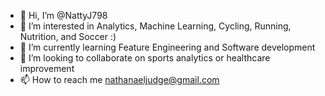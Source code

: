 - 👋 Hi, I’m @NattyJ798
- 👀 I’m interested in Analytics, Machine Learning, Cycling, Running, Nutrition, and Soccer :)
- 🌱 I’m currently learning Feature Engineering and Software development
- 💞️ I’m looking to collaborate on sports analytics or healthcare improvement
- 📫 How to reach me nathanaeljudge@gmail.com

<!---
NattyJ798/NattyJ798 is a ✨ special ✨ repository because its `README.md` (this file) appears on your GitHub profile.
You can click the Preview link to take a look at your changes.
--->
